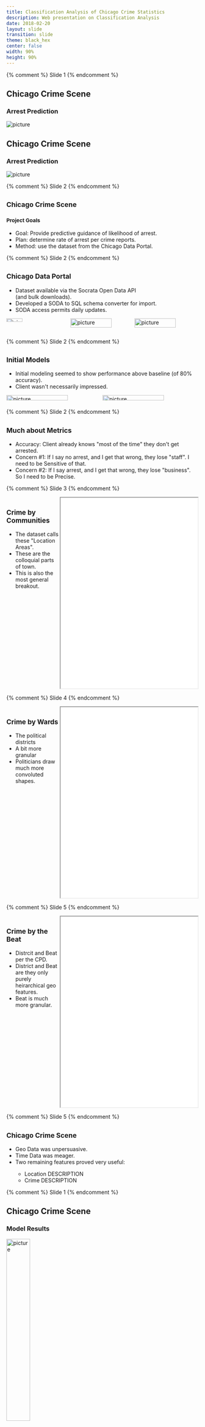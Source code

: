 ```yaml
---
title: Classification Analysis of Chicago Crime Statistics
description: Web presentation on Classification Analysis
date: 2018-02-20
layout: slide
transition: slide
theme: black_hex
center: false
width: 90% 
height: 90%
---
```



<style>
.reveal h1 h2 h3{
text-align: center;
}
.reveal p{
text-align: left;
}
.reveal .leftol{
display: block;
}
.reveal ul{
text-align: left;
}
.reveal .controls .navigate-left, .reveal .controls .navigate-right {
    color: green;
}
.reveal .controls .navigate-down, .reveal .controls .navigate-up {
    display: none;
}
</style>

{% comment %} Slide   1 {% endcomment %}
<section data-transition="none">
<h1 class="fragment fade-down">Chicago Crime Scene</h1>
<h3 class="fragment fade-down">Arrest Prediction</h3>
<img class="fragment fade-in" alt="picture" src="/assets/img/slides/McNulty/owl.jpg">
</section>
<section>
<h1>Chicago Crime Scene</h1>
<h3>Arrest Prediction</h3>
<img alt="picture" src="/assets/img/slides/McNulty/owl-caged.jpg">
</section>

{% comment %} Slide   2 {% endcomment %}
<section>
<h1><small>Chicago Crime Scene</small></h1>
<h3><small>Project Goals</small></h3>
<ul>
<li class="fragment fade-left">Goal: Provide predictive guidance of likelihood of arrest.</li>
<li class="fragment fade-left">Plan: determine rate of arrest per crime reports.</li>
<li class="fragment fade-left">Method: use the dataset from the Chicago Data Portal.</li>
</ul>
</section>

{% comment %} Slide   2 {% endcomment %}
<section>
<h1><small>Chicago Data Portal</small></h1>
<ul>
<li class="fragment fade-left">Dataset available via the Socrata Open Data API<br/>(and bulk downloads).</li>
<li class="fragment fade-left">Developed a SODA to SQL schema converter for import.</li>
<li class="fragment fade-left">SODA access permits daily updates.</li>
</ul>
<style>
.container{
    display: flex;
}
.col{
    flex: 1;
}
</style>
<div class="container">
<div class="col">
<img alt="picture" src="/assets/img/slides/McNulty/SODA_mascot.png" width="50%">
</div>
<div class="col">
<img alt="picture" src="/assets/img/slides/McNulty/sqlalchemy.png" width="80%">
</div>
<div class="col">
<img alt="picture" src="/assets/img/slides/McNulty/postgresql.png" width="80%">
</div>
</div>
</section>

{% comment %} Slide   2 {% endcomment %}
<section>
<h1><small>Initial Models</small></h1>
<ul>
<li class="fragment fade-left">Initial modeling seemed to show performance above baseline (of 80% accuracy).</li>
<li class="fragment fade-left">Client wasn't necessarily impressed.</li>
</ul>
<style>
.container{
    display: flex;
}
.col{
    flex: 1;
}
</style>
<div class="container">
<div class="col">
<img alt="picture" src="/assets/img/slides/McNulty/Chart_MVP_01b.png" width="80%">
</div>
<div class="col">
<img alt="picture" src="/assets/img/slides/McNulty/Chart_MVP_02b.png" width="80%">
</div>
</div>
</section>

{% comment %} Slide   2 {% endcomment %}
<section>
<h1><small>Much about Metrics</small></h1>
<ul>
<li class="fragment fade-left">Accuracy: Client already knows "most of the time" they don't get arrested.</li>
<li class="fragment fade-left">Concern #1: If I say no arrest, and I get that wrong, they lose "staff".  I need to be Sensitive of that.</li>
<li class="fragment fade-left">Concern #2: If I say arrest, and I get that wrong, they lose "business".  So I need to be Precise.</li>
</ul>
</section>

{% comment %} Slide   3 {% endcomment %}
<section>
<style>
.container{
    display: flex;
}
.col{
    flex: 1;
}
</style>

<div class="container">

<div class="col">
<h2><small>Crime by Communities</small></h2>
<ul>
<li>The dataset calls these "Location Areas".</li>
<li>These are the colloquial parts of town.</li>
<li>This is also the most general breakout.</li>
</ul>
</div>

<div class="col">
<iframe style="float:right" width="360" height="500" src="/assets/html/mcnulty/areas1.html"></iframe>
</div>

</div>
</section>

{% comment %} Slide   4 {% endcomment %}
<section>
<style>
.container{
    display: flex;
}
.col{
    flex: 1;
}
</style>

<div class="container">

<div class="col">
<h2><small>Crime by Wards</small></h2>
<ul>
<li>The political districts</li>
<li>A bit more granular</li>
<li>Politicians draw much more convoluted shapes.</li>
</ul>
</div>

<div class="col">
<iframe style="float:right" width="360" height="500" src="/assets/html/mcnulty/wards1.html"></iframe>
</div>

</div>
</section>

{% comment %} Slide   5 {% endcomment %}
<section>
<style>
.container{
    display: flex;
}
.col{
    flex: 1;
}
</style>

<div class="container">

<div class="col">
<h2><small>Crime by the Beat</small></h2>
<ul>
<li>Distrcit and Beat per the CPD.</li>
<li>District and Beat are they only purely heirarchical geo features.</li>
<li>Beat is much more granular.</li>
</ul>
</div>

<div class="col">
<iframe style="float:right" width="360" height="500" src="/assets/html/mcnulty/beats1.html"></iframe>
</div>

</div>
</section>

{% comment %} Slide   5 {% endcomment %}
<section>
<h1><small>Chicago Crime Scene</small></h1>
<ul>
<li class="fragment fade-left">Geo Data was unpersuasive.</li>
<li class="fragment fade-left">Time Data was meager.</li>
<li class="fragment fade-left">Two remaining features proved very useful:</li>
<ul>
<li class="fragment fade-left">Location DESCRIPTION</li>
<li class="fragment fade-left">Crime DESCRIPTION</li>
</ul>
</ul>
</section>

{% comment %} Slide   1 {% endcomment %}
<section data-transition="none">
<h1 class="fragment fade-down">Chicago Crime Scene</h1>
<h3 class="fragment fade-down">Model Results</h3>
<img class="fragment fade-in" alt="picture" src="/assets/img/slides/McNulty/Summary_Metrics.png" width="35%">
</section>

{% comment %} Slide   6 {% endcomment %}
<section>
<h1 class="fragment fade-down"><small>Arrest Predictor</small></h1>
<iframe class="fragment fade-down" style="background: #FFFFFF" width="80%" height="400"  src="http://127.0.0.1:5000/"></iframe>
</section>

{% comment %} Slide   END {% endcomment %}
<section>
<img alt="picture" src="/assets/img/slides/McNulty/jailbreak_800.png" width="60%">
</section>

{% comment %} Slide   Appendix {% endcomment %}
<section>
<h1><small>Appendix</small></h1>
<h3>Chicago Crime Scene</h3>
<img alt="picture" src="/assets/img/slides/McNulty/Chart_01.png" width="90%">
</section>

{% comment %} Slide   Appendix {% endcomment %}
<section>
<h3>Chicago Crime Scene</h3>
<img alt="picture" src="/assets/img/slides/McNulty/Chart_02.png" width="60%">
</section>

{% comment %} Slide   Appendix {% endcomment %}
<section>
<h3>Chicago Crime Scene</h3>
<img alt="picture" src="/assets/img/slides/McNulty/Chart_03.png" width="60%">
</section>

{% comment %} Slide   Appendix {% endcomment %}
<section>
<h3>Chicago Crime Scene</h3>
<img alt="picture" src="/assets/img/slides/McNulty/Chart_04.png" width="60%">
</section>

{% comment %} Slide   Appendix {% endcomment %}
<section>
<h3>Chicago Crime Scene</h3>
<img alt="picture" src="/assets/img/slides/McNulty/Chart_05.png" width="60%">
</section>

{% comment %} Slide   Appendix {% endcomment %}
<section>
<h3>Chicago Crime Scene</h3>
<img alt="picture" src="/assets/img/slides/McNulty/Chart_06.png" width="60%">
</section>
